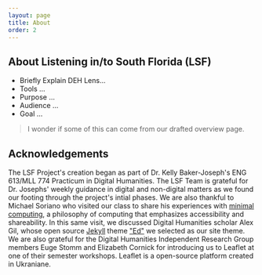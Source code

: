 ```yaml
---
layout: page
title: About
order: 2
---
```


## About Listening in/to South Florida (LSF)
- Briefly Explain DEH Lens...
- Tools ... 
- Purpose ...
- Audience ...
- Goal ... 

> I wonder if some of this can come from our drafted overview page.  

## Acknowledgements
The LSF Project's creation began as part of Dr. Kelly Baker-Joseph's ENG 613/MLL 774 Practicum in Digital Humanities. The LSF Team is grateful for Dr. Josephs' weekly guidance in digital and non-digital matters as we found our footing through the project's intial phases. We are also thankful to Michael Soriano who visited our class to share his experiences with [minimal computing](https://go-dh.github.io/mincomp/), a philosophy of computing that emphasizes accessibility and shareability.  In this same visit, we  discussed Digital Humanities scholar Alex Gil, whose open source [Jekyll](https://jekyllrb.com/) theme ["Ed"](https://minicomp.github.io/ed/) we selected as our site theme. We are also grateful for the Digital Humanities Independent Research Group members Euge Stomm and Elizabeth Cornick for introducing us to Leaflet at one of their semester workshops. Leaflet is a open-source platform created in Ukraniane.
